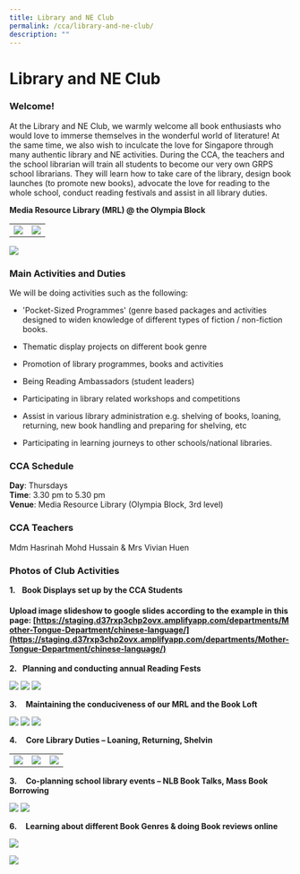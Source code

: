 ```yaml
---
title: Library and NE Club
permalink: /cca/library-and-ne-club/
description: ""
---
```

# Library and NE Club

### Welcome!


At the Library and NE Club, we warmly welcome all book enthusiasts who would love to immerse themselves in the wonderful world of literature! At the same time, we also wish to inculcate the love for Singapore through many authentic library and NE activities. During the CCA, the teachers and the school librarian will train all students to become our very own GRPS school librarians. They will learn how to take care of the library, design book launches (to promote new books), advocate the love for reading to the whole school, conduct reading festivals and assist in all library duties. 

**Media Resource Library (MRL) @ the Olympia Block**

|   |   |
|---|---|
| ![](/images/Departments/PE,%20CCA%20and%20Aesthetics/Cca/Library%20and%20NE%20Club/mrl2.jpg)  | ![](/images/Departments/PE,%20CCA%20and%20Aesthetics/Cca/Library%20and%20NE%20Club/mrl.jpg)  |

![](/images/Departments/PE,%20CCA%20and%20Aesthetics/Cca/Library%20and%20NE%20Club/mrl3.jpg)

### Main Activities and Duties

We will be doing activities such as the following:

*   'Pocket-Sized Programmes' (genre based packages and activities designed to widen knowledge of different types of fiction / non-fiction books.
*   Thematic display projects on different book genre

*   Promotion of library programmes, books and activities

*   Being Reading Ambassadors (student leaders)

*   Participating in library related workshops and competitions

*   Assist in various library administration e.g. shelving of books, loaning, returning, new book handling and preparing for shelving, etc

*   Participating in learning journeys to other schools/national libraries.

  
  
### CCA Schedule

**Day**: Thursdays    
**Time**: 3.30 pm to 5.30 pm   
**Venue**: Media Resource Library (Olympia Block, 3rd level)  
  
### CCA Teachers

Mdm Hasrinah Mohd Hussain & Mrs Vivian Huen  

### Photos of Club Activities

**1.**   **Book Displays set up by the CCA Students**

#### Upload image slideshow to google slides according to the example in this page: [https://staging.d37rxp3chp2ovx.amplifyapp.com/departments/Mother-Tongue-Department/chinese-language/](https://staging.d37rxp3chp2ovx.amplifyapp.com/departments/Mother-Tongue-Department/chinese-language/)

**2.   Planning and conducting annual Reading Fests**

![](/images/Departments/PE,%20CCA%20and%20Aesthetics/Cca/Library%20and%20NE%20Club/mrl9.jpg)
![](/images/Departments/PE,%20CCA%20and%20Aesthetics/Cca/Library%20and%20NE%20Club/mrl9a.jpg)
![](/images/Departments/PE,%20CCA%20and%20Aesthetics/Cca/Library%20and%20NE%20Club/mrl9b.jpg)

**3.**    **Maintaining the conduciveness of our MRL and the Book Loft**

![](/images/Departments/PE,%20CCA%20and%20Aesthetics/Cca/Library%20and%20NE%20Club/mrl9c.jpg)
![](/images/Departments/PE,%20CCA%20and%20Aesthetics/Cca/Library%20and%20NE%20Club/mrl9d.jpg)
![](/images/Departments/PE,%20CCA%20and%20Aesthetics/Cca/Library%20and%20NE%20Club/mrl9e.jpg)

**4.**    **Core Library Duties – Loaning, Returning, Shelvin**



|   |   |   |
|---|---|---|
|![](/images/Departments/PE,%20CCA%20and%20Aesthetics/Cca/Library%20and%20NE%20Club/mrl9f.jpg)   | ![](/images/Departments/PE,%20CCA%20and%20Aesthetics/Cca/Library%20and%20NE%20Club/mrl9g.jpg)  | ![](/images/Departments/PE,%20CCA%20and%20Aesthetics/Cca/Library%20and%20NE%20Club/9h.jpg)  |

**3.**    **Co-planning school library events – NLB Book Talks, Mass Book Borrowing**

![](/images/Departments/PE,%20CCA%20and%20Aesthetics/Cca/Library%20and%20NE%20Club/9i.jpg) 
![](/images/Departments/PE,%20CCA%20and%20Aesthetics/Cca/Library%20and%20NE%20Club/9j.jpg)

**6.**    **Learning about different Book Genres & doing Book reviews online**

![](/images/Departments/PE,%20CCA%20and%20Aesthetics/Cca/Library%20and%20NE%20Club/9k.jpg)

![](/images/Departments/PE,%20CCA%20and%20Aesthetics/Cca/Library%20and%20NE%20Club/9l.jpg)